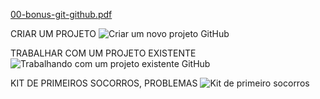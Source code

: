 [00-bonus-git-github.pdf](https://github.com/yarisb/GitHub/files/8112281/00-bonus-git-github.pdf)


CRIAR UM PROJETO
![Criar um novo projeto GitHub](https://user-images.githubusercontent.com/61166475/155031009-3db6a346-79fd-4b9e-9114-42aa14965234.png)


TRABALHAR COM UM PROJETO EXISTENTE
![Trabalhando com um projeto existente GitHub](https://user-images.githubusercontent.com/61166475/155031020-5b6f97f7-1c8d-42a2-8161-b87a3735b08b.png)


KIT DE PRIMEIROS SOCORROS, PROBLEMAS
![Kit de primeiro socorros](https://user-images.githubusercontent.com/61166475/155031031-bf12e14d-6085-4e7d-8e02-6272a419c6c5.png)
